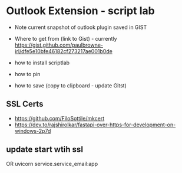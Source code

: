 # Outlook Extension - script lab


* Note current snapshot of outlook plugin saved in GIST


* Where to get from (link to Gist) - currently https://gist.github.com/paulbrowne-irl/dfe5e10bfe46182cf273217ae001b0de
* how to install scriptlab
* how to pin
* how to save (copy to clipboard - update Gitst)

## SSL Certs
* https://github.com/FiloSottile/mkcert
* https://dev.to/rajshirolkar/fastapi-over-https-for-development-on-windows-2p7d

## update start wtih ssl

OR uvicorn service.service_email:app 